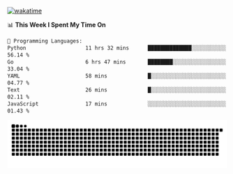 [![wakatime](https://wakatime.com/badge/user/384f91c6-4eee-411f-8f3b-1b691f58a544.svg)](https://wakatime.com/@384f91c6-4eee-411f-8f3b-1b691f58a544)

<!--START_SECTION:waka-->
📊 **This Week I Spent My Time On** 

```text
💬 Programming Languages: 
Python                   11 hrs 32 mins      ██████████████░░░░░░░░░░░   56.14 % 
Go                       6 hrs 47 mins       ████████░░░░░░░░░░░░░░░░░   33.04 % 
YAML                     58 mins             █░░░░░░░░░░░░░░░░░░░░░░░░   04.77 % 
Text                     26 mins             █░░░░░░░░░░░░░░░░░░░░░░░░   02.11 % 
JavaScript               17 mins             ░░░░░░░░░░░░░░░░░░░░░░░░░   01.43 % 
```


<!--END_SECTION:waka-->

<picture>
  <source media="(prefers-color-scheme: dark)" srcset="https://raw.githubusercontent.com/fuwx295/fuwx295/output/github-contribution-grid-snake-dark.svg">
  <source media="(prefers-color-scheme: light)" srcset="https://raw.githubusercontent.com/fuwx295/fuwx295/output/github-contribution-grid-snake.svg">
  <img alt="github contribution grid snake animation" src="https://raw.githubusercontent.com/fuwx295/fuwx295/output/github-contribution-grid-snake.svg">
</picture>
